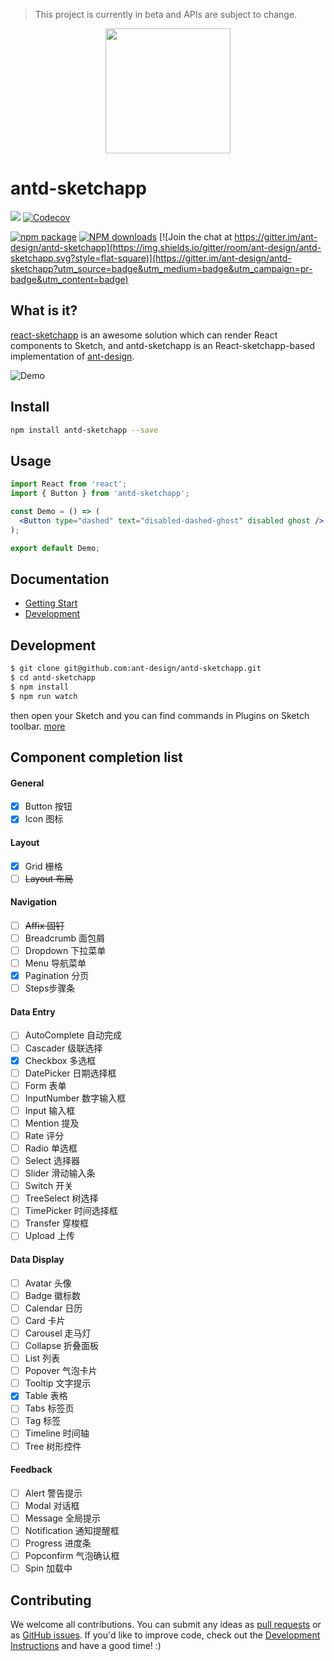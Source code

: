 > This project is currently in beta and APIs are subject to change.

<p align="center">
  <a href="http://ant.design">
    <img height="200" src="https://gw.alipayobjects.com/zos/rmsportal/NNLMXfSoatfMpmTEmNsG.svg">
  </a>
</p>

# antd-sketchapp

[![](https://img.shields.io/travis/ant-design/antd-sketchapp.svg?style=flat-square)](https://travis-ci.org/ant-design/antd-sketchapp)
[![Codecov](https://img.shields.io/codecov/c/github/ant-design/antd-sketchapp/master.svg?style=flat-square)](https://codecov.io/gh/ant-design/antd-sketchapp/branch/master)

[![npm package](https://img.shields.io/npm/v/antd-sketchapp.svg?style=flat-square)](https://www.npmjs.org/package/antd-sketchapp)
[![NPM downloads](http://img.shields.io/npm/dm/antd-sketchapp.svg?style=flat-square)](https://npmjs.org/package/antd-sketchapp)
[![Join the chat at https://gitter.im/ant-design/antd-sketchapp](https://img.shields.io/gitter/room/ant-design/antd-sketchapp.svg?style=flat-square)](https://gitter.im/ant-design/antd-sketchapp?utm_source=badge&utm_medium=badge&utm_campaign=pr-badge&utm_content=badge)

## What is it?

[react-sketchapp](https://github.com/airbnb/react-sketchapp) is an awesome solution which can render React components to Sketch, and antd-sketchapp is an React-sketchapp-based implementation of [ant-design](https://github.com/ant-design/ant-design).

![Demo](https://user-images.githubusercontent.com/2953176/36887382-e9205fa4-1e2b-11e8-937b-295d306dce5b.gif)

## Install

```bash
npm install antd-sketchapp --save
```

## Usage

```jsx
import React from 'react';
import { Button } from 'antd-sketchapp';

const Demo = () => (
  <Button type="dashed" text="disabled-dashed-ghost" disabled ghost />
);

export default Demo;
```

## Documentation
- [Getting Start](docs/en-us/getting-start.md)
- [Development](docs/en-us/development.md)

## Development

```bash
$ git clone git@github.com:ant-design/antd-sketchapp.git
$ cd antd-sketchapp
$ npm install
$ npm run watch
```

then open your Sketch and you can find commands in Plugins on Sketch toolbar. [more](docs/development.md)

## Component completion list

#### General

- [x] Button 按钮
- [x] Icon 图标

#### Layout

- [x] Grid 栅格
- [ ] ~~Layout 布局~~

#### Navigation

- [ ] ~~Affix 固钉~~
- [ ] Breadcrumb 面包屑
- [ ] Dropdown 下拉菜单
- [ ] Menu 导航菜单
- [x] Pagination 分页
- [ ] Steps步骤条

#### Data Entry

- [ ] AutoComplete 自动完成
- [ ] Cascader 级联选择
- [x] Checkbox 多选框
- [ ] DatePicker 日期选择框
- [ ] Form 表单
- [ ] InputNumber 数字输入框
- [ ] Input 输入框
- [ ] Mention 提及
- [ ] Rate 评分
- [ ] Radio 单选框
- [ ] Select 选择器
- [ ] Slider 滑动输入条
- [ ] Switch 开关
- [ ] TreeSelect 树选择
- [ ] TimePicker 时间选择框
- [ ] Transfer 穿梭框
- [ ] Upload 上传

#### Data Display

- [ ] Avatar 头像
- [ ] Badge 徽标数
- [ ] Calendar 日历
- [ ] Card 卡片
- [ ] Carousel 走马灯
- [ ] Collapse 折叠面板
- [ ] List 列表
- [ ] Popover 气泡卡片
- [ ] Tooltip 文字提示
- [x] Table 表格
- [ ] Tabs 标签页
- [ ] Tag 标签
- [ ] Timeline 时间轴
- [ ] Tree 树形控件

#### Feedback

- [ ] Alert 警告提示
- [ ] Modal 对话框
- [ ] Message 全局提示
- [ ] Notification 通知提醒框
- [ ] Progress 进度条
- [ ] Popconfirm 气泡确认框
- [ ] Spin 加载中

## Contributing

We welcome all contributions. You can submit any ideas as [pull requests](https://github.com/ant-design/antd-sketchapp/pulls) or as [GitHub issues](https://github.com/ant-design/antd-sketchapp/issues). If you'd like to improve code, check out the [Development Instructions](https://github.com/ant-design/antd-sketchapp/wiki/Development) and have a good time! :)
